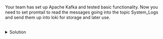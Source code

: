 Your team has set up Apache Kafka and tested basic functionality. Now you need to set promtail to read the messages going into the topic System_Logs and send them up into loki for storage and later use.

<br>

<details>
<summary>Solution</summary>

Run a loop that generates messages into Kafka

```plain
while true; do random_number=$(( (RANDOM % 10) + 1 )); echo "This is my message at $random_number $(date)" | kcat -P -b node01:31000 -t System_Logs; sleep 3; done
```{{exec}}

Open a new tab at the top of the terminal.

In the new tab, reconfigure promtail to read from Kafka and send messages down into Loki

```plain
cd /opt/promtail
```{{exec}}

vi promtail-local-config.yaml 

```plain
vi promtail-local-config.yaml 
```{{exec}}

Modify the file to pull from kafka topic System_Logs

```plain
- job_name: kafka
  kafka:
    brokers:
    - node01:31000
    topics:
    - System_Logs
    labels:
      job: kafka
```

Save by using ":wq" or "Shift + ZZ"

Restart Promtail

```plain
systemctl restart promtail
```{{exec}}

Go back over to your Grafana Loki dashboard.

Refresh the page and verify that the app drop down has Kafka and watch Promtail pull your messages from Kafka and write into Loki.

</details>